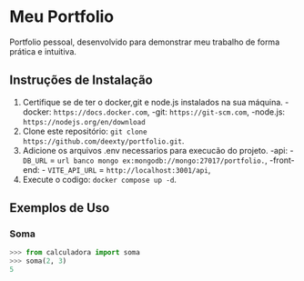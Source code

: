 # Meu Portfolio

Portfolio pessoal, desenvolvido para demonstrar meu trabalho de forma prática e intuitiva.

## Instruções de Instalação

1. Certifique se de ter o docker,git e node.js instalados na sua máquina.
        -docker: `https://docs.docker.com`,
        -git: `https://git-scm.com`,
        -node.js: `https://nodejs.org/en/download`
3. Clone este repositório: `git clone https://github.com/deexty/portfolio.git`.
4. Adicione os arquivos .env necessarios para execucão do projeto.
        -api:
           - `DB_URL` = `url banco mongo ex:mongodb://mongo:27017/portfolio.`,
        -front-end:
           - `VITE_API_URL` = `http://localhost:3001/api`,
6. Execute o codigo: `docker compose up -d`.
     
   

## Exemplos de Uso

### Soma
```python
>>> from calculadora import soma
>>> soma(2, 3)
5
